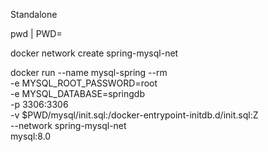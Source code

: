 
Standalone

pwd | PWD=

docker network create spring-mysql-net

docker run --name mysql-spring --rm \
  -e MYSQL_ROOT_PASSWORD=root \
  -e MYSQL_DATABASE=springdb \
  -p 3306:3306 \
  -v $PWD/mysql/init.sql:/docker-entrypoint-initdb.d/init.sql:Z \
  --network spring-mysql-net \
  mysql:8.0


  
